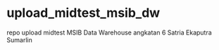 # upload_midtest_msib_dw
repo upload midtest MSIB Data Warehouse angkatan 6 Satria Ekaputra Sumarlin

